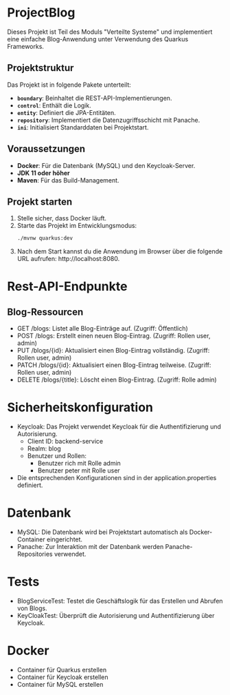 # ProjectBlog

Dieses Projekt ist Teil des Moduls "Verteilte Systeme" und implementiert eine einfache Blog-Anwendung unter Verwendung des Quarkus Frameworks. 

## Projektstruktur

Das Projekt ist in folgende Pakete unterteilt:
- **`boundary`**: Beinhaltet die REST-API-Implementierungen.
- **`control`**: Enthält die Logik.
- **`entity`**: Definiert die JPA-Entitäten.
- **`repository`**: Implementiert die Datenzugriffsschicht mit Panache.
- **`ini`**: Initialisiert Standarddaten bei Projektstart.

## Voraussetzungen

- **Docker**: Für die Datenbank (MySQL) und den Keycloak-Server.
- **JDK 11 oder höher**
- **Maven**: Für das Build-Management.

## Projekt starten

1. Stelle sicher, dass Docker läuft.
2. Starte das Projekt im Entwicklungsmodus:
   ```bash
   ./mvnw quarkus:dev
3. Nach dem Start kannst du die Anwendung im Browser über die folgende URL aufrufen: http://localhost:8080.

# Rest-API-Endpunkte
## Blog-Ressourcen
- GET /blogs: Listet alle Blog-Einträge auf. (Zugriff: Öffentlich)
- POST /blogs: Erstellt einen neuen Blog-Eintrag. (Zugriff: Rollen user, admin)
- PUT /blogs/{id}: Aktualisiert einen Blog-Eintrag vollständig. (Zugriff: Rollen user, admin)
- PATCH /blogs/{id}: Aktualisiert einen Blog-Eintrag teilweise. (Zugriff: Rollen user, admin)
- DELETE /blogs/{title}: Löscht einen Blog-Eintrag. (Zugriff: Rolle admin)

# Sicherheitskonfiguration

- Keycloak: Das Projekt verwendet Keycloak für die Authentifizierung und Autorisierung.
    - Client ID: backend-service
    - Realm: blog
    - Benutzer und Rollen:
        - Benutzer rich mit Rolle admin
        - Benutzer peter mit Rolle user
- Die entsprechenden Konfigurationen sind in der application.properties definiert.

# Datenbank

- MySQL: Die Datenbank wird bei Projektstart automatisch als Docker-Container eingerichtet.
- Panache: Zur Interaktion mit der Datenbank werden Panache-Repositories verwendet.

# Tests

- BlogServiceTest: Testet die Geschäftslogik für das Erstellen und Abrufen von Blogs.
- KeyCloakTest: Überprüft die Autorisierung und Authentifizierung über Keycloak.

# Docker
- Container für Quarkus erstellen
- Container für Keycloak erstellen
- Container für MySQL erstellen 

